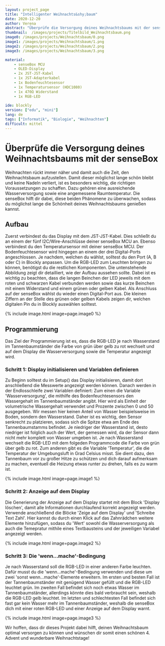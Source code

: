 ```yaml
---
layout: project_page
title: "Intelligenter Weihnachts&shy;baum"
date: 2020-12-20
author: Verena
abstract: "Überprüfe die Versorgung deines Weihnachtsbaums mit der senseBox"
thumbnail:  /images/projects/Titelbild_Weihnachtsbaum.png
image0: /images/projects/Weihnachtsbaum/0.png
image1: /images/projects/Weihnachtsbaum/1.png
image2: /images/projects/Weihnachtsbaum/2.png
image3: /images/projects/Weihnachtsbaum/3.png

material:
    - senseBox MCU
    - OLED-Display
    - 2x JST-JST-Kabel
    - 1x JST-Adapterkabel
    - 1x Bodenfeuchtesensor
    - 1x Temperatursensor (HDC1080)
    - 1x 470Ω Widerstand
    - 1x RGB-LED
    
ide: blockly
version: ["edu", "mini"]   
lang: de
tags: ["Informatik", "Biologie", "Weihnachten"]
difficult: mittel
---
```

<head><title>Intelligenter Weihnachtsbaum</title></head>

# Überprüfe die Versorgung deines Weihnachtsbaums mit der senseBox
Weihnachten rückt immer näher und damit auch die Zeit, den Weihnachtsbaum aufzustellen. Damit dieser möglichst lange schön bleibt und keine Nadeln verliert, ist es besonders wichtig, die richtigen Voraussetzungen zu schaffen. Dazu gehören eine ausreichende Wasserversorgung sowie eine angemessene Raumtemperatur. Die senseBox hilft dir dabei, diese beiden Phänomene zu überwachen, sodass du möglichst lange die Schönheit deines Weihnachtsbaums genießen kannst.

## Aufbau
Zuerst verbindest du das Display mit dem JST-JST-Kabel. Dies schließt du an einem der fünf I2C/Wire-Anschlüsse deiner senseBox MCU an. Ebenso verbindest du den Temperatursensor mit deiner senseBox MCU. Der Bodenfeuchtesensor wird hingegen an einem der drei Digital-Ports angeschlossen. Je nachdem, welchen du wählst, solltest du den Port (A, B oder C) in Blockly anpassen. Um die RGB-LED zum Leuchten bringen zu können, benötigst du die restlichen Komponenten. Die untenstehende Abbildung zeigt dir detailliert, wie der Aufbau aussehen sollte. Dabei ist es wichtig zu beachten, dass die langen Beinchen der LED jeweils mit dem roten und schwarzen Kabel verbunden werden sowie das kurze Beinchen mit einem Widerstand und einem grünen oder gelben Kabel. Als Anschluss auf der senseBox wählst du wieder einen Digital-Port aus. Die kleinen Ziffern an der Stelle des grünen oder gelben Kabels zeigen dir, welchen digitalen Pin du in Blockly auswählen solltest. 

{% include image.html image=page.image0 %}

## Programmierung

Das Ziel der Programmierung ist es, dass die RGB-LED je nach Wasserstand im Tannenbaumständer die Farbe von grün über gelb zu rot wechselt und auf dem Display die Wasserversorgung sowie die Temperatur angezeigt wird.

### Schritt 1: Display initialisieren und Variablen definieren
Zu Beginn solltest du im Setup() das Display initialisieren, damit dort anschließend die Messwerte angezeigt werden können. Danach werden in der Endlosschleife zwei Variablen definiert: Zum einen die Variable 'Wasserversorgung', die mithilfe des Bodenfeuchtesensors den Wassergehalt im Tannenbaumständer angibt. Hier wird als Einheit der volumetrische Wassergehalt verwendet und Prozente zwischen 0 und 50 ausgegeben. Wir messen hier keinen Anteil von Wasser beispielsweise im Boden, sondern den Wasserstand. Daher ist es wichtig, den Sensor senkrecht zu platzieren, sodass sich die Spitze etwa am Ende des Tannenbaumstamms befindet. Je niedriger der Wasserstand ist, desto niedriger ist folglich auch der Wert, der gemessen wird, da der Sensor dann nicht mehr komplett von Wasser umgeben ist. Je nach Wasserstand wechselt die RGB-LED mit dem folgeden Programmcode die Farbe von grün über gelb zu rot. Zum anderen gibt es die Variable 'Temperatur', die die Temperatur der Umgebungsluft in Grad Celsius misst. Sie dient dazu, den Tannenbaum vor zu großer Hitze zu schützen und dich darauf aufmerksam zu machen, eventuell die Heizung etwas runter zu drehen, falls es zu warm ist.   

{% include image.html image=page.image1 %}

### Schritt 2: Anzeige auf dem Display

Die Generierung der Anzeige auf dem Display startet mit dem Block 'Display löschen', damit alle Informationen durchlaufend korrekt angezeigt werden. Verwende anschließend die Blöcke 'Zeige auf dem Display' und 'Schreibe Text Zahl'. Hier kannst du durch einen Klick auf das Zahnrädchen weitere Elemente hinzufügen, sodass du 'Wert' sowohl die Wasserversorgung als auch die Temepratur mithile eines Textbausteins und der jeweiligen Variabel angezeigt werden.  

{% include image.html image=page.image2 %}

### Schritt 3: Die 'wenn...mache'-Bedingung
Je nach Wasserstand soll die RGB-LED in einer anderen Farbe leuchten. Dafür musst du die 'wenn...mache'-Bedingung verwenden und diese um zwei 'sonst wenn...mache'-Elemente erweitern. Im ersten und besten Fall ist der Tannenbaumständer mit genügend Wasser gefüllt und die RGB-LED leuchtet grün. Im zweiten Fall befindet sich noch etwas Wasser im Tannenbaumständer, allerdings könnte dies bald verbraucht sein, weshalb die RGB-LED gelb leuchtet. Im letzten und schlechtesten Fall befindet sich fast gar kein Wasser mehr im Tannenbaumständer, weshalb die senseBox dich mit einer roten RGB-LED und einer Anzeige auf dem Display warnt.   

{% include image.html image=page.image3 %}

Wir hoffen, dass dir dieses Projekt dabei hilft, deinen Weihnachtsbaum optimal versorgen zu können und wünschen dir somit einen schönen 4. Advent und wunderbare Weihnachtstage!
